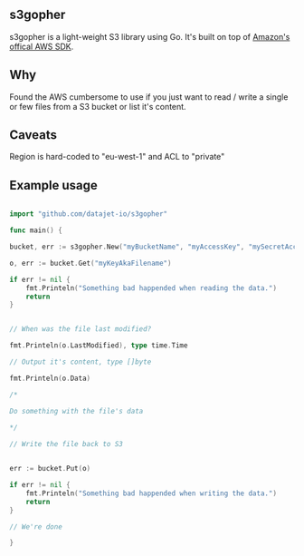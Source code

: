 ## s3gopher
s3gopher is a light-weight S3 library using Go. It's built on top of [Amazon's offical AWS SDK](github.com/aws/aws-sdk-go/aws).

## Why
Found the AWS cumbersome to use if you just want to read / write a single or few files from a S3 bucket or list it's content.

## Caveats 

Region is hard-coded to "eu-west-1" and ACL to "private"

## Example usage

```go

import "github.com/datajet-io/s3gopher"

func main() {

bucket, err := s3gopher.New("myBucketName", "myAccessKey", "mySecretAccessKey")

o, err := bucket.Get("myKeyAkaFilename")

if err != nil {
	fmt.Printeln("Something bad happended when reading the data.")
	return
}


// When was the file last modified?

fmt.Printeln(o.LastModified), type time.Time

// Output it's content, type []byte

fmt.Printeln(o.Data)

/*

Do something with the file's data
	
*/

// Write the file back to S3


err := bucket.Put(o)

if err != nil {
	fmt.Printeln("Something bad happended when writing the data.")
	return
}

// We're done

}


```





